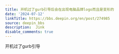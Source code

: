 ```yaml
---
title: 开机过了gurb引导后会在出现电脑品牌logo而且是变形的
date: '2024-07-12'
linkTitle: https://bbs.deepin.org/en/post/274985
source: deepin_bbs
description:  Jink 
disable_comments: true
---
```

开机过了gurb引导

